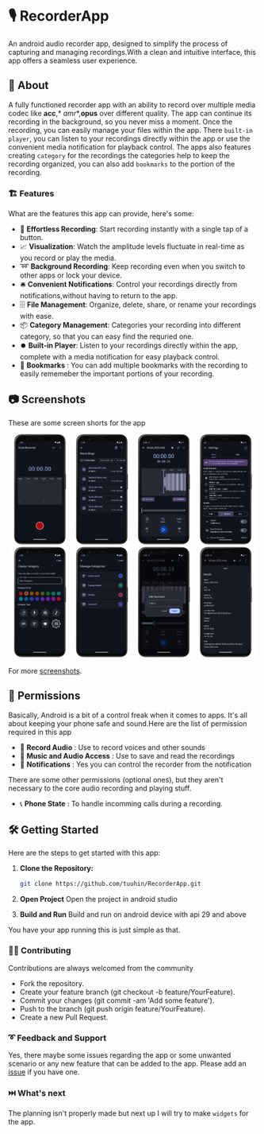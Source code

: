 # :studio_microphone: RecorderApp

An android audio recorder app, designed to simplify the process of capturing and managing
recordings.With a clean and intuitive interface, this app offers a seamless user experience.

## 💁 About

A fully functioned recorder app with an ability to record over multiple media codec like **acc**,*
*amr**,**opus** over different quality. The app can continue its recording in the background, so you
never miss a moment. Once the recording, you can easily manage your files within the app.
There `built-in player`, you can listen to your recordings directly within the app or use the
convenient media notification for playback control.
The apps also features creating `category` for the recordings the categories help to keep the
recording organized, you can also add `bookmarks` to the portion of the recording.

### :building_construction: Features

What are the features this app can provide, here's some:

- :musical_keyboard: **Effortless Recording**: Start recording instantly with a single tap of a
  button.
- :chart_with_upwards_trend: **Visualization**: Watch the amplitude levels fluctuate in real-time as
  you record or play the media.
- :loop: **Background Recording**: Keep recording even when you switch to other apps or lock
  your device.
- :bellhop_bell: **Convenient Notifications**: Control your recordings directly from
  notifications,without having to return to the app.
- :file_cabinet: **File Management**: Organize, delete, share, or rename your recordings with ease.
- :package: **Category Management**: Categories your recording into different category, so that you
  can easy find the requried one.
- :record_button: **Built-in Player**: Listen to your recordings directly within the app, complete
  with a media notification for easy playback control.
- :bookmark: **Bookmarks** : You can add multiple bookmarks with the recording to easily rememeber
  the important portions of your recording.

## 📷 Screenshots

These are some screen shorts for the app

<p align="center">

   <img src="./screenshots/recorder_base_framed.png" width="24%" />
   <img src="./screenshots/recordings_framed.png" width="24%" />
   <img src="./screenshots/player_base_framed.png" width="24%" />
   <img src="./screenshots/app_settings.png" width="24%" />

   <img src="./screenshots/create_category_framed.png" width="24%" />
   <img src="./screenshots/recording_categories_framed.png" width="24%" />
   <img src="./screenshots/create_bookmark_dialog_framed.png" width="24%" />
   <img src="./screenshots/file_metadata_framed.png" width="24%" />
</p>

For more [screenshots](./screenshots).

## :safety_pin: Permissions

Basically, Android is a bit of a control freak when it comes to apps. It's all about keeping your
phone safe and sound.Here are the list of permission required in this app

- :microphone: **Record Audio** : Use to record voices and other sounds
- :musical_note: **Music and Audio Access** : Use to save and read the recordings
- :bell: **Notifications** : Yes you can control the recorder from the notification

There are some other permissions (optional ones), but they aren't necessary to the core audio
recording and playing stuff.

- :telephone_receiver: **Phone State** : To handle incomming calls during a recording.

## :hammer_and_wrench: Getting Started

Here are the steps to get started with this app:

1. **Clone the Repository:**

   ```bash
   git clone https://github.com/tuuhin/RecorderApp.git
   ```

2. **Open Project**
   Open the project in android studio

3. **Build and Run**
   Build and run on android device with api 29 and above

You have your app running this is just simple as that.

### :woman_cook: Contributing

Contributions are always welcomed from the community

- Fork the repository.
- Create your feature branch (git checkout -b feature/YourFeature).
- Commit your changes (git commit -am 'Add some feature').
- Push to the branch (git push origin feature/YourFeature).
- Create a new Pull Request.

### :curly_loop: Feedback and Support

Yes, there maybe some issues regarding the app or some unwanted scenario or any new feature that can
be added to the app. Please add
an [issue](https://github.com/tuuhin/RecorderApp/issues) if you have one.

### :next_track_button: What's next

The planning isn't properly made but next up I will try to make `widgets` for the app.

